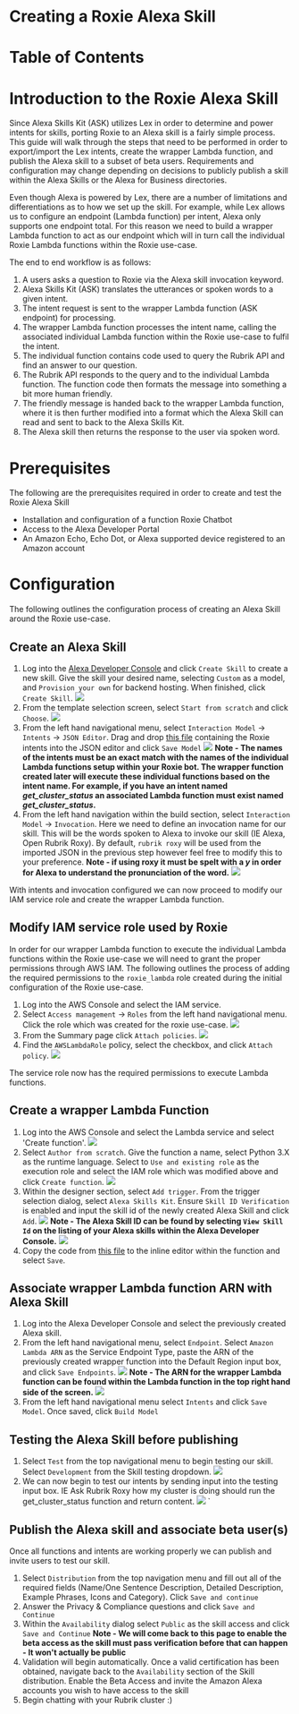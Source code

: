 # Creating a Roxie Alexa Skill

# Table of Contents

# Introduction to the Roxie Alexa Skill

Since Alexa Skills Kit (ASK) utilizes Lex in order to determine and power intents for skills, porting Roxie to an Alexa skill is a fairly simple process. This guide will walk through the steps that need to be performed in order to export/import the Lex intents, create the wrapper Lambda function, and publish the Alexa skill to a subset of beta users. Requirements and configuration may change depending on decisions to publicly publish a skill within the Alexa Skills or the Alexa for Business directories.

Even though Alexa is powered by Lex, there are a number of limitations and differentiations as to how we set up the skill. For example, while Lex allows us to configure an endpoint (Lambda function) per intent, Alexa only supports one endpoint total. For this reason we need to build a wrapper Lambda function to act as our endpoint which will in turn call the individual Roxie Lambda functions within the Roxie use-case.  

The end to end workflow is as follows:

1. A users asks a question to Roxie via the Alexa skill invocation keyword.
1. Alexa Skills Kit (ASK) translates the utterances or spoken words to a given intent.
1. The intent request is sent to the wrapper Lambda function (ASK endpoint) for processing.
1. The wrapper Lambda function processes the intent name, calling the associated individual Lambda function within the Roxie use-case to fulfil the intent.
1. The individual function contains code used to query the Rubrik API and find an answer to our question.
1. The Rubrik API responds to the query and to the individual Lambda function. The function code then formats the message into something a bit more human friendly.
1. The friendly message is handed back to the wrapper Lambda function, where it is then further modified into a format which the Alexa Skill can read and sent to back to the Alexa Skills Kit.
1. The Alexa skill then returns the response to the user via spoken word.

# Prerequisites

The following are the prerequisites required in order to create and test the Roxie Alexa Skill

* Installation and configuration of a function Roxie Chatbot
* Access to the Alexa Developer Portal
* An Amazon Echo, Echo Dot, or Alexa supported device registered to an Amazon account

# Configuration

The following outlines the configuration process of creating an Alexa Skill around the Roxie use-case.

## Create an Alexa Skill

1. Log into the [Alexa Developer Console](https://developer.amazon.com/alexa/console/ask) and click `Create Skill` to create a new skill. Give the skill your desired name, selecting `Custom` as a model, and `Provision your own` for backend hosting. When finished, click `Create Skill`.
![](images/create-alexa-skill.png)
1. From the template selection screen, select `Start from scratch` and click `Choose`.
![](images/choose-template.png)
1. From the left hand navigational menu, select `Interaction Model` -> `Intents` -> `JSON Editor`. Drag and drop [this file](../ask/intents.json) containing the Roxie intents into the JSON editor and click `Save Model`
![](images/import-json.png)
**Note - The names of the intents must be an exact match with the names of the individual Lambda functions setup within your Roxie bot. The wrapper function created later will execute these individual functions based on the intent name. For example, if you have an intent named *get_cluster_status* an associated Lambda function must exist named *get_cluster_status*.**
1. From the left hand navigation within the build section, select `Interaction Model` -> `Invocation`. Here we need to define an invocation name for our skill. This will be the words spoken to Alexa to invoke our skill (IE Alexa, Open Rubrik Roxy). By default, `rubrik roxy` will be used from the imported JSON in the previous step however feel free to modify this to your preference. **Note - if using roxy it must be spelt with a *y* in order for Alexa to understand the pronunciation of the word.**
![](images/invocation-naming.png)

With intents and invocation configured we can now proceed to modify our IAM service role and create the wrapper Lambda function.  

## Modify IAM service role used by Roxie

In order for our wrapper Lambda function to execute the individual Lambda functions within the Roxie use-case we will need to grant the proper permissions through AWS IAM. The following outlines the process of adding the required permissions to the `roxie_lambda` role created during the initial configuration of the Roxie use-case.

1. Log into the AWS Console and select the IAM service.
1. Select `Access management` -> `Roles` from the left hand navigational menu. Click the role which was created for the roxie use-case.
![](images/roxie-role.png)
1. From the Summary page click `Attach policies`.
![](images/attach-iam-policy.png)
1. Find the `AWSLambdaRole` policy, select the checkbox, and click `Attach policy`.
![](images/attach-aws-lambda-role.png)

The service role now has the required permissions to execute Lambda functions.

## Create a wrapper Lambda Function

1. Log into the AWS Console and select the Lambda service and select 'Create function'.
![](images/create-lambda-function.png)
1. Select `Author from scratch`. Give the function a name, select Python 3.X as the runtime language. Select to `Use and existing role` as the execution role and select the IAM role which was modified above and click `Create function`.
![](images-setup-lambda-function.png)
1. Within the designer section, select `Add trigger`. From the trigger selection dialog, select `Alexa Skills Kit`.  Ensure `Skill ID Verification` is enabled and input the skill id of the newly created Alexa Skill and click `Add`.
![](images-add-trigger.png)
**Note - The Alexa Skill ID can be found by selecting `View Skill Id` on the listing of your Alexa skills within the Alexa Developer Console.**
![](images/find-skill-id.png)
1. Copy the code from [this file](../ask/roxie_alexa_skill_wrapper.py) to the inline editor within the function and select `Save`.

## Associate wrapper Lambda function ARN with Alexa Skill

1. Log into the Alexa Developer Console and select the previously created Alexa skill.
1. From the left hand navigational menu, select `Endpoint`. Select `Amazon Lambda ARN` as the Service Endpoint Type, paste the ARN of the previously created wrapper function into the Default Region input box, and click `Save Endpoints`.
![](images/copy-arn.png)
**Note - The ARN for the wrapper Lambda function can be found within the Lambda function in the top right hand side of the screen.**
![](images/find-arn.png)
1. From the left hand navigational menu select `Intents` and click `Save Model`. Once saved, click `Build Model`

## Testing the Alexa Skill before publishing

1. Select `Test` from the top navigational menu to begin testing our skill.  Select `Development` from the Skill testing dropdown.
![](images/test-skill.png)
1. We can now begin to test our intents by sending input into the testing input box. IE Ask Rubrik Roxy how my cluster is doing should run the get_cluster_status function and return content.
![](images/skill-working.png)
`
## Publish the Alexa skill and associate beta user(s)

Once all functions and intents are working properly we can publish and invite users to test our skill.

1. Select `Distribution` from the top navigation menu and fill out all of the required fields (Name/One Sentence Description, Detailed Description, Example Phrases, Icons and Category). Click `Save and continue`
1. Answer the Privacy & Compliance questions and click `Save and Continue`
1. Within the `Availability` dialog select `Public` as the skill access and click `Save and Continue` **Note - We will come back to this page to enable the beta access as the skill must pass verification before that can happen - It won't actually be public**
1. Validation will begin automatically. Once a valid certification has been obtained, navigate back to the `Availability` section of the Skill distribution.  Enable the Beta Access and invite the Amazon Alexa accounts you wish to have access to the skill
1. Begin chatting with your Rubrik cluster :)